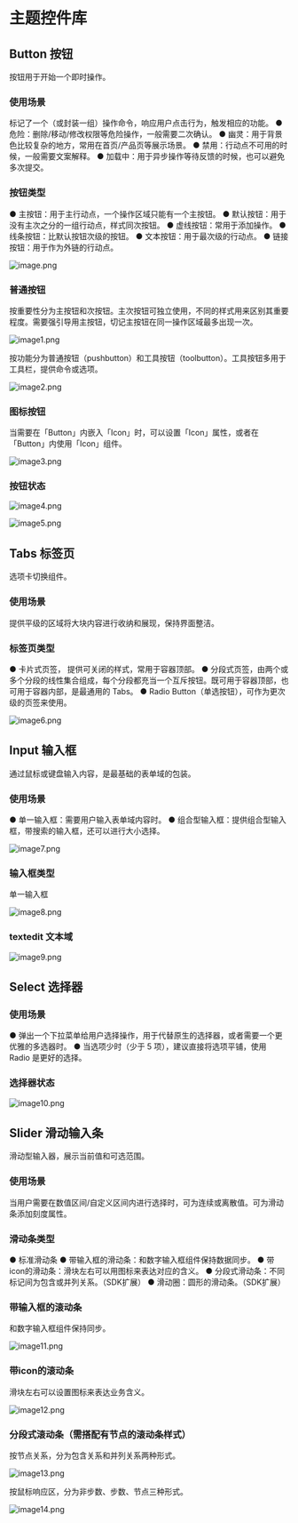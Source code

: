 # 主题控件库
## Button 按钮
按钮用于开始一个即时操作。

### 使用场景
标记了一个（或封装一组）操作命令，响应用户点击行为，触发相应的功能。
● 危险：删除/移动/修改权限等危险操作，一般需要二次确认。
● 幽灵：用于背景色比较复杂的地方，常用在首页/产品页等展示场景。
● 禁用：行动点不可用的时候，一般需要文案解释。
● 加载中：用于异步操作等待反馈的时候，也可以避免多次提交。

### 按钮类型
● 主按钮：用于主行动点，一个操作区域只能有一个主按钮。
● 默认按钮：用于没有主次之分的一组行动点，样式同次按钮。
● 虚线按钮：常用于添加操作。
● 线条按钮：比默认按钮次级的按钮。
● 文本按钮：用于最次级的行动点。
● 链接按钮：用于作为外链的行动点。

![image.png](./assets/主题控件库/image.png)

### 普通按钮
按重要性分为主按钮和次按钮。主次按钮可独立使用，不同的样式用来区别其重要程度。需要强引导用主按钮，切记主按钮在同一操作区域最多出现一次。

![image1.png](./assets/主题控件库/image1.png)

按功能分为普通按钮（pushbutton）和工具按钮（toolbutton）。工具按钮多用于工具栏，提供命令或选项。

![image2.png](./assets/主题控件库/image2.png)

### 图标按钮
当需要在「Button」内嵌入「Icon」时，可以设置「Icon」属性，或者在「Button」内使用「Icon」组件。

![image3.png](./assets/主题控件库/image3.png)

### 按钮状态

![image4.png](./assets/主题控件库/image4.png)

![image5.png](./assets/主题控件库/image5.png)

## Tabs 标签页
选项卡切换组件。
### 使用场景
提供平级的区域将大块内容进行收纳和展现，保持界面整洁。
### 标签页类型
● 卡片式页签， 提供可关闭的样式，常用于容器顶部。 
● 分段式页签，由两个或多个分段的线性集合组成，每个分段都充当一个互斥按钮。既可用于容器顶部，也可用于容器内部，是最通用的 Tabs。
● Radio Button（单选按钮），可作为更次级的页签来使用。

![image6.png](./assets/主题控件库/image6.png)


## Input 输入框
通过鼠标或键盘输入内容，是最基础的表单域的包装。
### 使用场景
● 单一输入框：需要用户输入表单域内容时。
● 组合型输入框：提供组合型输入框，带搜索的输入框，还可以进行大小选择。

![image7.png](./assets/主题控件库/image7.png)

### 输入框类型
单一输入框

![image8.png](./assets/主题控件库/image8.png)

### textedit 文本域

![image9.png](./assets/主题控件库/image9.png)

## Select 选择器
### 使用场景

● 弹出一个下拉菜单给用户选择操作，用于代替原生的选择器，或者需要一个更优雅的多选器时。
● 当选项少时（少于 5 项），建议直接将选项平铺，使用 Radio 是更好的选择。

### 选择器状态

![image10.png](./assets/主题控件库/image10.png)

## Slider  滑动输入条

滑动型输入器，展示当前值和可选范围。

### 使用场景
当用户需要在数值区间/自定义区间内进行选择时，可为连续或离散值。可为滑动条添加刻度属性。

### 滑动条类型
● 标准滑动条
● 带输入框的滑动条：和数字输入框组件保持数据同步。
● 带icon的滑动条：滑块左右可以用图标来表达对应的含义。
● 分段式滑动条：不同标记间为包含或并列关系。（SDK扩展）
● 滑动圈：圆形的滑动条。（SDK扩展）

### 带输入框的滚动条
和数字输入框组件保持同步。

![image11.png](./assets/主题控件库/image11.png)

### 带icon的滚动条
滑块左右可以设置图标来表达业务含义。

![image12.png](./assets/主题控件库/image12.png)

### 分段式滚动条（需搭配有节点的滚动条样式）
按节点关系，分为包含关系和并列关系两种形式。

![image13.png](./assets/主题控件库/image13.png)

按鼠标响应区，分为非步数、步数、节点三种形式。

![image14.png](./assets/主题控件库/image14.png)


